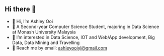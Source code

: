 ## Hi there 👋
- 👋 Hi, I’m Ashley Ooi
- 🏢 A Second-year Computer Science Student, majoring in Data Science at Monash University Malaysia
- 👀 I’m interested in Data Science, IOT and Web/App development, Big Data, Data Mining and Travelling 
- 📧 Reach me by email: ashleyooiyl@gmail.com

<!---
itsashleyooi/itsashleyooi is a ✨ special ✨ repository because its `README.md` (this file) appears on your GitHub profile.
You can click the Preview link to take a look at your changes.
--->
